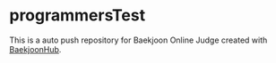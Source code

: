 # programmersTest
This is a auto push repository for Baekjoon Online Judge created with [BaekjoonHub](https://github.com/BaekjoonHub/BaekjoonHub).
